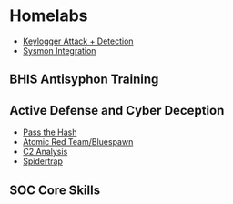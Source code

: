 # Homelabs
- <a href="https://github.com/swathinator/Keylogger-Lab">Keylogger Attack + Detection</a> <br/>
- <a href="https://medium.com/@swathitadepalli/improving-windows-logging-visibility-in-elastic-12e2f6996e64"> Sysmon Integration </a>

## BHIS Antisyphon Training 
## Active Defense and Cyber Deception
- <a href="https://github.com/swathinator/Pass-the-Hash"> Pass the Hash </a>
- <a href="https://github.com/swathinator/Atomic-Red-Team-Bluespawn"> Atomic Red Team/Bluespawn </a>
- <a href="https://github.com/swathinator/C2-Analysis"> C2 Analysis </a>
- <a href="https://github.com/swathinator/Spidertrap"> Spidertrap </a>
## SOC Core Skills
